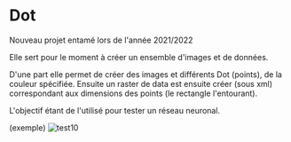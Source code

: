 # Dot
Nouveau projet entamé lors de l'année 2021/2022

Elle sert pour le moment à créer un ensemble d'images et de données.

D'une part elle permet de créer des images et différents Dot (points), de la couleur spécifiée. Ensuite un raster de data est ensuite créer (sous xml) correspondant
aux dimensions des points (le rectangle l'entourant).

L'objectif étant de l'utilisé pour tester un réseau neuronal.

(exemple)
![test10](https://user-images.githubusercontent.com/77929210/132092220-a6c10f92-7e0a-4738-a60e-b4345a0c26f6.png)
